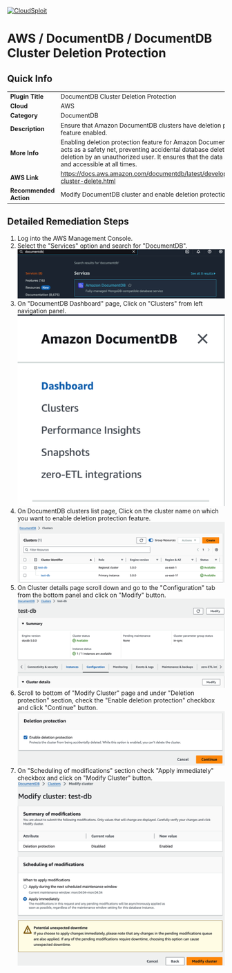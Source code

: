 [![CloudSploit](https://cloudsploit.com/img/logo-new-big-text-100.png "CloudSploit")](https://cloudsploit.com)

# AWS / DocumentDB / DocumentDB Cluster Deletion Protection

## Quick Info

| | |
|-|-|
| **Plugin Title** | DocumentDB Cluster Deletion Protection |
| **Cloud** | AWS |
| **Category** | DocumentDB |
| **Description** | Ensure that Amazon DocumentDB clusters have deletion protection feature enabled. |
| **More Info** | Enabling deletion protection feature for Amazon DocumentDB clusters acts as a safety net, preventing accidental database deletions or deletion by an unauthorized user. It ensures that the data stays secure and accessible at all times. |
| **AWS Link** | https://docs.aws.amazon.com/documentdb/latest/developerguide/db-cluster-delete.html |
| **Recommended Action** | Modify DocumentDB cluster and enable deletion protection. |

## Detailed Remediation Steps 
1. Log into the AWS Management Console.
2. Select the "Services" option and search for "DocumentDB".</br> <img src="/resources/aws/documentdb/docdb-deletion-protection/step2.png"/>
3. On "DocumentDB Dashboard" page, Click on "Clusters" from left navigation panel.</br> <img src="/resources/aws/documentdb/docdb-deletion-protection/step3.png"/>
4. On DocumentDB clusters list page, Click on the cluster name on which you want to enable deletion protection feature.</br> <img src="/resources/aws/documentdb/docdb-deletion-protection/step4.png"/>
5. On Cluster details page scroll down and go to the "Configuration" tab from the bottom panel and click on "Modify" button.</br> <img src="/resources/aws/documentdb/docdb-deletion-protection/step5.png"/>
6. Scroll to bottom of "Modify Cluster" page and under "Deletion protection" section, check the "Enable deletion protection" checkbox and click "Continue" button.</br> <img src="/resources/aws/documentdb/docdb-deletion-protection/step6.png"/>
7. On "Scheduling of modifications" section check "Apply immediately" checkbox and click on "Modify Cluster" button.</br> <img src="/resources/aws/documentdb/docdb-deletion-protection/step7.png"/> 
